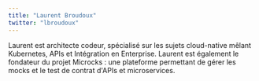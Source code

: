 ```yaml
---
title: "Laurent Broudoux"
twitter: "lbroudoux"
---
```


Laurent est architecte codeur, spécialisé sur les sujets cloud-native mêlant Kubernetes, APIs et Intégration en Enterprise. Laurent est également le fondateur du projet Microcks : une plateforme permettant de gérer les mocks et le test de contrat d'APIs et microservices.
